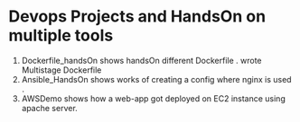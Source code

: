 # Devops Projects and HandsOn on multiple tools

1. Dockerfile_handsOn shows handsOn different Dockerfile . wrote Multistage Dockerfile
2. Ansible_HandsOn shows works of creating a config where nginx is used .
3. AWSDemo shows how a web-app got deployed on EC2 instance using apache server. 
